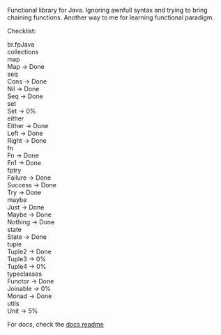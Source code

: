 Functional library for Java.
Ignoring awnfull syntax and trying to bring chaining functions.
Another way to me for learning functional paradigm.

Checklist:

br.fpJava <br/>
  collections <br/>
    map <br/>
      Map -> Done <br/>
    seq <br/>
      Cons -> Done <br/>
      Nil -> Done <br/>
      Seq -> Done <br/>
    set <br/>
      Set -> 0% <br/>
  either <br/>
    Either -> Done <br/>
    Left -> Done <br/>
    Right -> Done <br/>
  fn <br/>
    Fn -> Done <br/>
    Fn1 -> Done <br/>
  fptry <br/>
    Failure -> Done <br/>
    Success -> Done <br/>
    Try -> Done <br/>
  maybe <br/>
    Just -> Done <br/>
    Maybe -> Done <br/>
    Nothing -> Done <br/>
  state <br/>
    State -> Done <br/>
  tuple <br/>
    Tuple2 -> Done <br/>
    Tuple3 -> 0% <br/>
    Tuple4 -> 0% <br/>
  typeclasses <br/>
    Functor -> Done <br/>
    Joinable -> 0% <br/>
    Monad -> Done <br/>
  utils <br/>
    Unit -> 5% <br/>

For docs, check the [docs readme](docs/README.md)